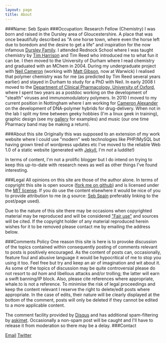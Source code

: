 ```yaml
--- 
layout: page 
title: About 
---
```

 
###Name: Seb Spain
###Occupation: Research Fellow (Chemistry) 
I was born and raised in the Dursley area of Gloucestershire. A place that was once beautifully described as "A one horse town, where even the horse left due to boredom and the desire to get a life" and inspiration for the now infamous [Dursley Family](http://en.wikipedia.org/wiki/Dursley_family#The_Dursleys). I attended Rednock School where I was taught chemistry by [Tim Harrison](http://www.chemlabs.bris.ac.uk/bios/Tim_Harrison.html) and Tim Reed who introduced me to what fun it can be. I then moved to the University of Durham where I read chemistry and graduated with an MChem in 2004. During my undergraduate project with [Neil Cameron](http://www.dur.ac.uk/chemistry/staff/profile/?id=173) (working with [Matt Gibson](http://www2.warwick.ac.uk/fac/sci/chemistry/research/gibson/),
now at Warwick) I realised that polymer chemistry was for me (as predicted by Tim Reed several years earlier) and stayed in Durham to study for a PhD with Neil. In early 2008 I moved to the [Department of Clinical Pharmacology, University of Oxford](http://www.clinpharm.ox.ac.uk/), where I spent two years as a postdoc working on the development of "stealth" viruses and immunomodulatory polymers. In 2010 I moved to my current position in Nottingham where I am working for [Cameron Alexander](http://www.nottingham.ac.uk/pharmacy/people/cameron.alexander) on the development of DNA-polymer hybrids for drug-delivery. When not in the lab I split my time between geeky hobbies (I'm a linux geek in training), graphic design (see my [gallery](http://sebspain.co.uk/gallery/ "Gallery") for examples) and music (our one time Pharmacy band may be making a return). 

###About this site
Originally this was supposed to an extension of my work website where I could use "modern" web technologies like PHP/MySQL but having grown tired of wordpress updates etc I've moved to the reliable Web 1.0 of a static website (generated with [Jekyll](http://www.jekyllrb.com), I'm *not* a luddite!)

In terms of content, I'm not a prolific blogger but I do intend on trying to keep this up-to-date with research news as well as other things I've found interesting.

###Legal
All opinions on this site are those of the author alone. In terms of copyright this site is open source ([fork me on github](http://github.com/sebspain/sebspain.github.io)) and is licensed under the [MIT license](http://http://opensource.org/licenses/MIT). If you do use the content elsewhere it would be nice of you to provide attribution to me (e.g source: [Seb Spain](http://sebspain.co.uk) preferably linking to the post/page used).

Due to the nature of this site there may be occasions when copyrighted material may be reproduced and will be considered ["Fair use"](http://en.wikipedia.org/wiki/Fair_use) and sources will be cited. If the copyright holder of any material reproduced herein wishes for it to be removed please contact me by emailing the address below. 

###Comments Policy
One reason this site is here is to provoke discussion of the topics contained within consequently posting of comments relevant to posts is positively encouraged. As the content of posts can, occasionally, feature foul and abusive language it would be hypocritical of me to stop you using it too. Feel free but try and keep an air of imagination and wit about it. As some of the topics of discussion may be quite controversial please do not resort to *ad hom* and libellous attacks 
and/or trolling; the latter will earn a swift banning/IP block. Also, please cite references where
appropriate, whale.to is not a reference. To minimise the risk of legal proceedings and keep the content relevant I reserve the right to delete/edit posts where appropriate. In the case of edits, their nature will be clearly displayed at the bottom of the comment, posts will only be deleted if they cannot be edited to a more applicable content. 

The comment facility provided by [Disqus](http://disqus.com) and has additional spam-filtering by [askimet](https://akismet.com/). Occasionally a non-spam post will be caught and I'll have to release it from moderation so there may be a delay.
###Contact

<a href="mailto:seb@sebspain.co.uk" class="button">Email</a>
<a href="https://twitter.com/sebspain" class="button">Twitter</a>	       
			


